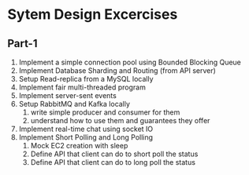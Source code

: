 # Sytem Design Excercises

## Part-1
1. Implement a simple connection pool using Bounded Blocking Queue
2. Implement Database Sharding and Routing (from API server)
3. Setup Read-replica from a MySQL locally
4. Implement fair multi-threaded program
5. Implement server-sent events
6. Setup RabbitMQ and Kafka locally
    1. write simple producer and consumer for them
    2. understand how to use them and guarantees they offer
7. Implement real-time chat using socket IO
8. Implement Short Polling and Long Polling
    1. Mock EC2 creation with sleep
    2. Define API that client can do to short poll the status
    3. Define API that client can do to long poll the status
